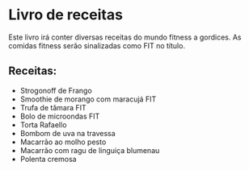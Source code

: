 # Livro de receitas 
 Este livro irá conter diversas receitas do mundo fitness a gordices. As comidas fitness serão sinalizadas como FIT no título.

 ## Receitas: 

 - Strogonoff de Frango 
- Smoothie de morango com maracujá FIT
- Trufa de tâmara FIT
- Bolo de microondas FIT
- Torta Rafaello
- Bombom de uva na travessa
- Macarrão ao molho pesto
- Macarrão com ragu de linguiça blumenau 
- Polenta cremosa